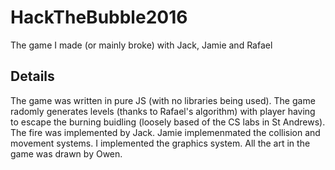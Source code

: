 # HackTheBubble2016
The game I made (or mainly broke) with Jack, Jamie and Rafael

## Details 
The game was written in pure JS (with no libraries being used). The game radomly generates levels (thanks to Rafael's algorithm) with
player having to escape the burning buidling (loosely based of the CS labs in St Andrews). The fire was implemented by Jack. Jamie implemenmated 
the collision and movement systems. I implemented the graphics system. All the art in the game was drawn by Owen.
